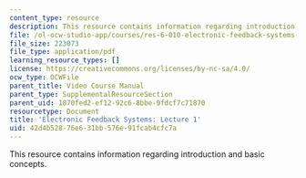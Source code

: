```yaml
---
content_type: resource
description: This resource contains information regarding introduction and basic concepts.
file: /ol-ocw-studio-app/courses/res-6-010-electronic-feedback-systems-spring-2013/42d4b52876e631bb576e91fcab4cfc7a_MITRES_6-010S13_lec01.pdf
file_size: 223073
file_type: application/pdf
learning_resource_types: []
license: https://creativecommons.org/licenses/by-nc-sa/4.0/
ocw_type: OCWFile
parent_title: Video Course Manual
parent_type: SupplementalResourceSection
parent_uid: 1870fed2-ef12-92c6-8bbe-9fdcf7c71870
resourcetype: Document
title: 'Electronic Feedback Systems: Lecture 1'
uid: 42d4b528-76e6-31bb-576e-91fcab4cfc7a
---
```

This resource contains information regarding introduction and basic concepts.
